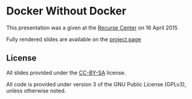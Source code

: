 Docker Without Docker
===============================

This presentation was a given at the [Recurse Center](https://www.recurse.com) on 16 April 2015


Fully rendered slides are available on the [project page](https://chimeracoder.github.io/docker-without-docker/#1)


License
-------------

All slides provided under the [CC-BY-SA](http://creativecommons.org/licenses/by-sa/3.0/deed.en_US) license.

All code is provided under version 3 of the GNU Public License (GPLv3), unless otherwise noted.
